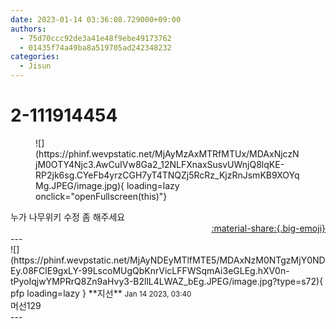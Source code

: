```yaml
---
date: 2023-01-14 03:36:08.729000+09:00
authors:
  - 75d70ccc92de3a41e48f9ebe49173762
  - 01435f74a49ba8a519705ad242348232
categories:
  - Jisun
---
```


# 2-111914454

<div class="post-container" markdown="1">
<div class="content-container md-sidebar__scrollwrap" markdown="1">


<figure markdown="1">
![](https://phinf.wevpstatic.net/MjAyMzAxMTRfMTUx/MDAxNjczNjM0OTY4Njc3.AwCuIVw8Ga2_12NLFXnaxSusvUWnjQ8lqKE-RP2jk6sg.CYeFb4yrzCGH7yT4TNQZj5RcRz_KjzRnJsmKB9XOYqMg.JPEG/image.jpg){ loading=lazy onclick="openFullscreen(this)"}
</figure>
누가 나무위키 수정 좀 해주세요

</div>
</div>

<div style="text-align: right;" markdown="1">
<a href="https://weverse.io/fromis9/fanpost/2-111914454" style="text-align: right;">:material-share:{.big-emoji}</a>
</div>
---

<div class="comments-container md-sidebar__scrollwrap" markdown="1">
<div class="comment" markdown="1">
<div class='id-container' markdown="1">
![](https://phinf.wevpstatic.net/MjAyNDEyMTlfMTE5/MDAxNzM0NTgzMjY0NDEy.08FClE9gxLY-99LscoMUgQbKnrVicLFFWSqmAi3eGLEg.hXV0n-tPyoIqjwYMPRrQ8Zn9aHvy3-B2llL4LWAZ_bEg.JPEG/image.jpg?type=s72){ pfp loading=lazy }
**<span class="artist">지선</span>** <small>Jan 14 2023, 03:40</small><br>
</div>
<div class='comment-body' markdown="1">
머선129
</div>
</div>
</div>
---
